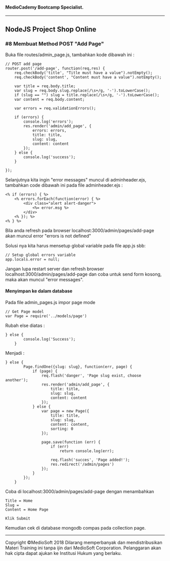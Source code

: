 #### MedioCademy Bootcamp Specialist.

---

## NodeJS Project Shop Online

### #8 Membuat Method POST "Add Page"

Buka file routes/admin_page.js, tambahkan kode dibawah ini :

	// POST add page
	router.post('/add-page', function(req,res) {
		req.checkBody('title', "Title must have a value").notEmpty();
		req.checkBody('content', "Content must have a value").notEmpty();
		
		var title = req.body.title;
		var slug = req.body.slug.replace(/\s+/g, '-').toLowerCase();
		if (slug == "") slug = title.replace(/\s+/g, '-').toLowerCase();
		var content = req.body.content;
		
		var errors = req.validationErrors();
		
		if (errors) {
			console.log('errors');
			res.render('admin/add_page', {
				errors: errors,
				title: title,
				slug: slug,
				content: content
			});
		} else {
			console.log('success');
		}
		
	});
	
Selanjutnya kita ingin "error messages" muncul di adminheader.ejs, tambahkan code dibawah ini pada file adminheader.ejs :

	<% if (errors) { %>
		<% errors.forEach(function(error) { %>
			<div class="alert alert-danger">
				<%= error.msg %>
			</div>
		<% }); %>
	<% } %>	

Bila anda refresh pada browser localhost:3000/admin/pages/add-page akan muncul error "errors is not defined"

Solusi nya kita harus mensetup global variable pada file app.js sbb:

	// Setup global errors variable
	app.locals.error = null;

Jangan lupa restart server dan refresh browser localhost:3000/admin/pages/add-page dan coba untuk send form kosong, maka akan muncul "error messages".

#### Menyimpan ke dalam database

Pada file admin_pages.js impor page mode

	// Get Page model
	var Page = require('../models/page')

Rubah else diatas :

	} else {
			console.log('Success');
		}
		
Menjadi :

	} else {
			Page.findOne({slug: slug}, function(err, page) {
				if (page) {
					req.flash('danger', 'Page slug exist, choose another');
					res.render('admin/add_page', {
						title: title,
						slug: slug,
						content: content
					});
				} else {
					var page = new Page({
						title: title,
						slug: slug,
						content: content,
						sorting: 0
					});
					
					page.save(function (err) {
						if (err)
							return console.log(err);
							
						req.flash('succes', 'Page added!');
						res.redirect('/admin/pages')
					});
				}
			});
		}

Coba di localhost:3000/admin/pages/add-page dengan menambahkan 

	Title = Home
	Slug = 
	Content = Home Page
	
	Klik Submit
	
Kemudian cek di database mongodb compas pada collection page.	

































---
Copyright &copy;MedioSoft 2018 
Dilarang memperbanyak dan mendistribusikan Materi Training ini tanpa ijin dari MedioSoft Corporation. Pelanggaran akan hak cipta dapat ajukan ke Institusi Hukum yang berlaku.